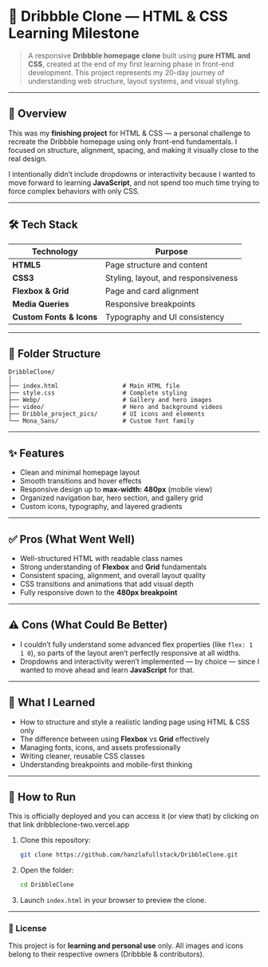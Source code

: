 # 🎨 Dribbble Clone — HTML & CSS Learning Milestone

> A responsive **Dribbble homepage clone** built using **pure HTML and CSS**, created at the end of my first learning phase in front-end development.
> This project represents my 20-day journey of understanding web structure, layout systems, and visual styling.

---

## 🧩 Overview

This was my **finishing project** for HTML & CSS — a personal challenge to recreate the Dribbble homepage using only front-end fundamentals.
I focused on structure, alignment, spacing, and making it visually close to the real design.

I intentionally didn’t include dropdowns or interactivity because I wanted to move forward to learning **JavaScript**, and not spend too much time trying to force complex behaviors with only CSS.

---

## 🛠️ Tech Stack

| Technology               | Purpose                             |
| ------------------------ | ----------------------------------- |
| **HTML5**                | Page structure and content          |
| **CSS3**                 | Styling, layout, and responsiveness |
| **Flexbox & Grid**       | Page and card alignment             |
| **Media Queries**        | Responsive breakpoints              |
| **Custom Fonts & Icons** | Typography and UI consistency       |

---

## 📂 Folder Structure

```
DribbleClone/
│
├── index.html                  # Main HTML file
├── style.css                   # Complete styling
├── Webp/                       # Gallery and hero images
├── video/                      # Hero and background videos
├── Dribble_project_pics/       # UI icons and elements
└── Mona_Sans/                  # Custom font family
```

---

## ✨ Features

* Clean and minimal homepage layout
* Smooth transitions and hover effects
* Responsive design up to **max-width: 480px** (mobile view)
* Organized navigation bar, hero section, and gallery grid
* Custom icons, typography, and layered gradients

---

## ✅ Pros (What Went Well)

* Well-structured HTML with readable class names
* Strong understanding of **Flexbox** and **Grid** fundamentals
* Consistent spacing, alignment, and overall layout quality
* CSS transitions and animations that add visual depth
* Fully responsive down to the **480px breakpoint**

---

## ⚠️ Cons (What Could Be Better)

* I couldn’t fully understand some advanced flex properties (like `flex: 1 1 0`),
  so parts of the layout aren’t perfectly responsive at all widths.
* Dropdowns and interactivity weren’t implemented — by choice —
  since I wanted to move ahead and learn **JavaScript** for that.

---

## 🧠 What I Learned

* How to structure and style a realistic landing page using HTML & CSS only
* The difference between using **Flexbox** vs **Grid** effectively
* Managing fonts, icons, and assets professionally
* Writing cleaner, reusable CSS classes
* Understanding breakpoints and mobile-first thinking

---

## 🚀 How to Run

This is officially deployed and you can access it (or view that) by clicking on that link
<a>dribbleclone-two.vercel.app</a>

1. Clone this repository:

   ```bash
   git clone https://github.com/hanzlafullstack/DribbleClone.git
   ```
2. Open the folder:

   ```bash
   cd DribbleClone
   ```
3. Launch `index.html` in your browser to preview the clone.

---

### 📜 License

This project is for **learning and personal use** only.
All images and icons belong to their respective owners (Dribbble & contributors).
